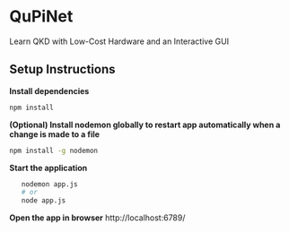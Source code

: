 # QuPiNet
Learn QKD with Low-Cost Hardware and an Interactive GUI

## Setup Instructions
**Install dependencies**

   ```bash
   npm install
   ```

**(Optional) Install nodemon globally to restart app automatically when a change is made to a file**
   ```bash
   npm install -g nodemon
   ```

**Start the application**
```bash
   nodemon app.js     
   # or
   node app.js       
   ```

**Open the app in browser**
http://localhost:6789/
